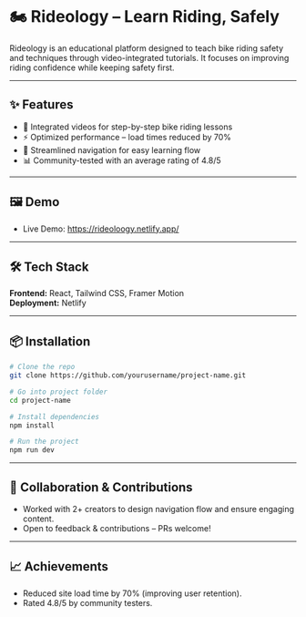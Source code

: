# 🏍️ Rideology – Learn Riding, Safely  

Rideology is an educational platform designed to teach bike riding safety and techniques through video-integrated tutorials. It focuses on improving riding confidence while keeping safety first.  

---

## ✨ Features  
- 🎥 Integrated videos for step-by-step bike riding lessons  
- ⚡ Optimized performance – load times reduced by 70%  
- 🧭 Streamlined navigation for easy learning flow  
- 📊 Community-tested with an average rating of 4.8/5 

---

## 🖼️ Demo  
- Live Demo: https://rideoloogy.netlify.app/  

---

## 🛠️ Tech Stack  
**Frontend:** React, Tailwind CSS, Framer Motion   
**Deployment:** Netlify   

---

## 📦 Installation  

```bash
# Clone the repo
git clone https://github.com/yourusername/project-name.git

# Go into project folder
cd project-name

# Install dependencies
npm install

# Run the project
npm run dev
```

---

## 🤝 Collaboration & Contributions 
- Worked with 2+ creators to design navigation flow and ensure engaging content.  
- Open to feedback & contributions – PRs welcome!

---

## 📈 Achievements
- Reduced site load time by 70% (improving user retention).
- Rated 4.8/5 by community testers.

